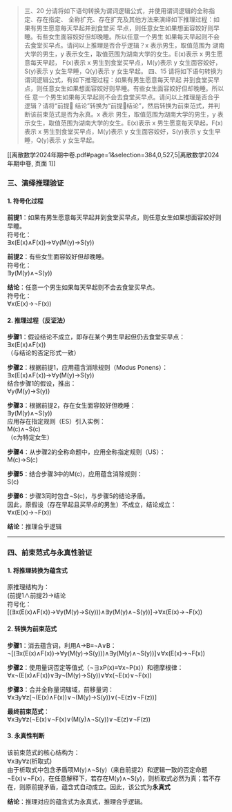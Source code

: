 > 三、20 分请将如下语句转换为谓词逻辑公式，并使用谓词逻辑的全称指定、存在指定、 全称扩充、存在扩充及其他方法来演绎如下推理过程：如果有男生愿意每天早起并到食堂买 早点，则任意女生如果想面容姣好则早睡。有些女生面容姣好但却晚睡。所以任意一个男生 如果每天早起则不会去食堂买早点。请问以上推理是否合乎逻辑？x 表示男生，取值范围为 湖南大学的男生，y 表示女生，取值范围为湖南大学的女生。E(x)表示 x 男生愿意每天早起， F(x)表示 x 男生到食堂买早点，M(y)表示 y 女生面容姣好，S(y)表示 y 女生早睡，Q(y)表示 y 女生早起。 四、15 请将如下语句转换为谓词逻辑公式，有如下推理过程：如果有男生愿意每天早起 并到食堂买早点，则任意女生如果想面容姣好则早睡。有些女生面容姣好但却晚睡。所以任 意一个男生如果每天早起则不会去食堂买早点。请问以上推理是否合乎逻辑？请将“前提 结论”转换为“前提结论”，然后转换为前束范式，并判断该前束范式是否为永真。x 表示 男生，取值范围为湖南大学的男生，y 表示女生，取值范围为湖南大学的女生。E(x)表示 x 男生愿意每天早起，F(x)表示 x 男生到食堂买早点，M(y)表示 y 女生面容姣好，S(y)表示 y 女生早睡，Q(y)表示 y 女生早起。

[[离散数学2024年期中卷.pdf#page=1&selection=384,0,527,5|离散数学2024年期中卷, 页面 1]]
### 三、演绎推理验证

#### 1. 符号化过程

​**​前提1​**​：如果有男生愿意每天早起并到食堂买早点，则任意女生如果想面容姣好则早睡。  
符号化：  
∃x(E(x)∧F(x))→∀y(M(y)→S(y))

​**​前提2​**​：有些女生面容姣好但却晚睡。  
符号化：  
∃y(M(y)∧¬S(y))

​**​结论​**​：任意一个男生如果每天早起则不会去食堂买早点。  
符号化：  
∀x(E(x)→¬F(x))

#### 2. 推理过程（反证法）

​**​步骤1​**​：假设结论不成立，即存在某个男生早起但仍去食堂买早点：  
∃x(E(x)∧F(x))  
（与结论的否定形式一致）

​**​步骤2​**​：根据前提1，应用蕴含消除规则（Modus Ponens）：  
∃x(E(x)∧F(x))→∀y(M(y)→S(y))  
结合步骤1的假设，推出：  
∀y(M(y)→S(y))

​**​步骤3​**​：根据前提2，存在女生面容姣好但晚睡：  
∃y(M(y)∧¬S(y))  
应用存在指定规则（ES）引入实例：  
M(c)∧¬S(c)  
（c为特定女生）

​**​步骤4​**​：从步骤2的全称命题中，应用全称指定规则（US）：  
M(c)→S(c)

​**​步骤5​**​：结合步骤3中的M(c)，应用蕴含消除规则：  
S(c)

​**​步骤6​**​：步骤3同时包含¬S(c)，与步骤5的结论矛盾。  
因此，原假设（存在早起且买早点的男生）不成立，结论成立：  
∀x(E(x)→¬F(x))

​**​结论​**​：推理合乎逻辑

---
### 四、前束范式与永真性验证

#### 1. 将推理转换为蕴含式

原推理结构为：  
(前提1∧前提2)→结论  
符号化：  
[(∃x(E(x)∧F(x))→∀y(M(y)→S(y)))∧∃y(M(y)∧¬S(y))]→∀x(E(x)→¬F(x))
#### 2. 转换为前束范式

​**​步骤1​**​：消去蕴含词，利用A→B≡¬A∨B：  
¬[(∃x(E(x)∧F(x))→∀y(M(y)→S(y)))∧∃y(M(y)∧¬S(y))]∨∀x(E(x)→¬F(x))

​**​步骤2​**​：使用量词否定等值式（¬∃xP(x)≡∀x¬P(x)）和德摩根律：  
∀x¬(E(x)∧F(x))∨∃y¬(M(y)→S(y))∨∀x(¬E(x)∨¬F(x))

​**​步骤3​**​：合并全称量词辖域，前移量词：  
∀x∃y∀z[¬(E(x)∧F(x))∨¬(M(y)→S(y))∨(¬E(z)∨¬F(z))]

​**​最终前束范式​**​：  
∀x∃y∀z(¬E(x)∨¬F(x)∨(M(y)∧¬S(y))∨¬E(z)∨¬F(z))

#### 3. 永真性判断

该前束范式的核心结构为：  
∀x∃y∀z(析取式)  
由于析取式中包含矛盾项M(y)∧¬S(y)（来自前提2）和逻辑一致的否定命题¬E(x)∨¬F(x)，在任意解释下，若存在M(y)∧¬S(y)，则析取式必然为真；若不存在，则原前提矛盾，蕴含式自动成立。因此，该公式为​**​永真式​**​

​**​结论​**​：推理对应的蕴含式为永真式，推理合乎逻辑。